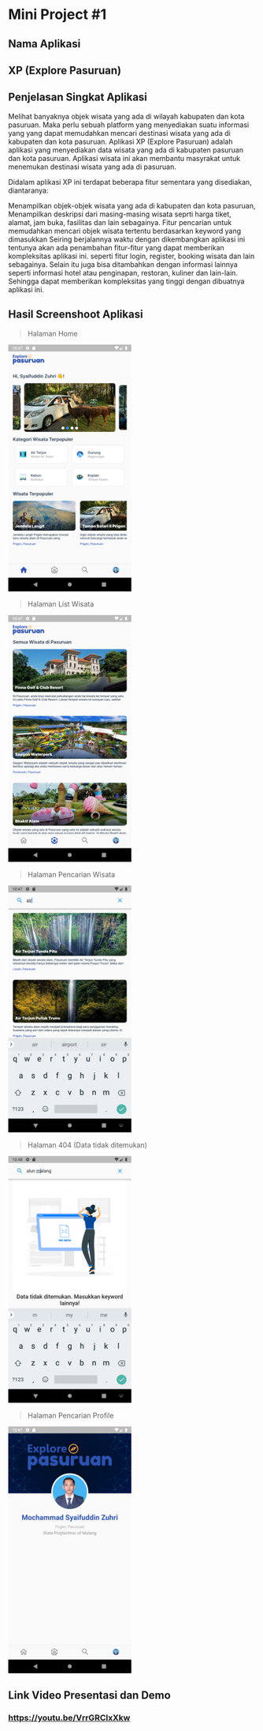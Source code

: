 # Mini Project #1

## Nama Aplikasi

## XP (Explore Pasuruan)

## Penjelasan Singkat Aplikasi

Melihat banyaknya objek wisata yang ada di wilayah kabupaten dan kota pasuruan. Maka perlu sebuah platform yang menyediakan suatu informasi yang yang dapat memudahkan mencari destinasi wisata yang ada di kabupaten dan kota pasuruan. Aplikasi XP (Explore Pasuruan) adalah aplikasi yang menyediakan data wisata yang ada di kabupaten pasuruan dan kota pasuruan. Aplikasi wisata ini akan membantu masyrakat untuk menemukan destinasi wisata yang ada di pasuruan.

Didalam aplikasi XP ini terdapat beberapa fitur sementara yang disediakan, diantaranya:

Menampilkan objek-objek wisata yang ada di kabupaten dan kota pasuruan, 
Menampilkan deskripsi dari masing-masing wisata seprti harga tiket, alamat, jam buka, fasilitas dan lain sebagainya.
Fitur pencarian untuk memudahkan mencari objek wisata tertentu berdasarkan keyword yang dimasukkan
Seiring berjalannya waktu dengan dikembangkan aplikasi ini tentunya akan ada penambahan fitur-fitur yang dapat memberikan kompleksitas aplikasi ini. seperti fitur login, register, booking wisata dan lain sebagainya. Selain itu juga bisa ditambahkan dengan informasi lainnya seperti informasi hotel atau penginapan, restoran, kuliner dan lain-lain. Sehingga dapat memberikan kompleksitas yang tinggi dengan dibuatnya aplikasi ini.

## Hasil Screenshoot Aplikasi


> Halaman Home

[<img src="docs/home.png" width="250"/>](docs/home.png)

> Halaman List Wisata

[<img src="docs/tours.png" width="250"/>](docs/tours.png)

> Halaman Pencarian Wisata

[<img src="docs/search.png" width="250"/>](docs/search.png)

> Halaman 404 (Data tidak ditemukan)

[<img src="docs/not-found.png" width="250"/>](docs/not-found.png)

> Halaman Pencarian Profile

[<img src="docs/profile.png" width="250"/>](docs/profile.png)


## Link Video Presentasi dan Demo 

### https://youtu.be/VrrGRClxXkw